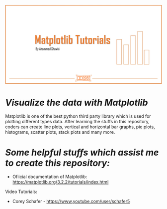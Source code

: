 ![Poster](https://github.com/ahammadshawki8/Matplotlib-Tutorials/blob/master/matplotlib.jpg)

# _Visualize the data with Matplotlib_

Matplotlib is one of the best python third party library which is used for plotting different types data.
After learning the stuffs in this repository, coders can create line plots, vertical and horizontal bar graphs, pie plots, histograms, scatter plots, stack plots and many more.


# _Some helpful stuffs which assist me to create this repository:_

* Ofiicial documentation of Matplotlib:
  https://matplotlib.org/3.2.2/tutorials/index.html

Video Tutorials:
   * Corey Schafer - https://www.youtube.com/user/schafer5
